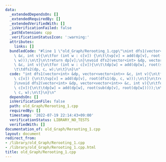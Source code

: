 ```yaml
---
data:
  _extendedDependsOn: []
  _extendedRequiredBy: []
  _extendedVerifiedWith: []
  _isVerificationFailed: false
  _pathExtension: cpp
  _verificationStatusIcon: ':warning:'
  attributes:
    links: []
  bundledCode: "#line 1 \"old_Graph/Rerooting_1.cpp\"\nint dfs1(vector<int> &dp, vector<vector<int>>\
    \ &c, int v){\n\tfor (int w : c[v]) {\n\t\tvp[v] = add(dp[v], root(dfs1(dp, c,\
    \ w)));\n\t}\n\treturn dp[v];\n}\nvoid dfs2(vector<int> &dp, vector<vector<int>>\
    \ &c, int v){\n\tfor (int w : c[v]){\n\t\tdp[w] = add(dp[w], root(sub(dp[v], root(dp[w]))));\n\
    \t\tdfs2(dp, c, w);\n\t}\n}\n"
  code: "int dfs1(vector<int> &dp, vector<vector<int>> &c, int v){\n\tfor (int w :\
    \ c[v]) {\n\t\tvp[v] = add(dp[v], root(dfs1(dp, c, w)));\n\t}\n\treturn dp[v];\n\
    }\nvoid dfs2(vector<int> &dp, vector<vector<int>> &c, int v){\n\tfor (int w :\
    \ c[v]){\n\t\tdp[w] = add(dp[w], root(sub(dp[v], root(dp[w]))));\n\t\tdfs2(dp,\
    \ c, w);\n\t}\n}\n"
  dependsOn: []
  isVerificationFile: false
  path: old_Graph/Rerooting_1.cpp
  requiredBy: []
  timestamp: '2022-07-19 22:14:43+09:00'
  verificationStatus: LIBRARY_NO_TESTS
  verifiedWith: []
documentation_of: old_Graph/Rerooting_1.cpp
layout: document
redirect_from:
- /library/old_Graph/Rerooting_1.cpp
- /library/old_Graph/Rerooting_1.cpp.html
title: old_Graph/Rerooting_1.cpp
---
```

